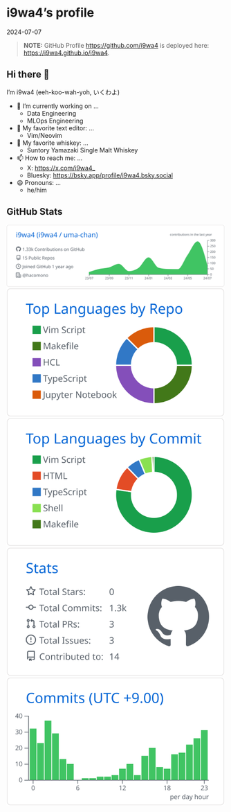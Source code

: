 # i9wa4’s profile

2024-07-07

<!--
**i9wa4/i9wa4** is a ✨ _special_ ✨ repository because its `README.md` (this file) appears on your GitHub profile.
&#10;Here are some ideas to get you started:
&#10;- 🔭 I’m currently working on ...
- 🌱 I’m currently learning ...
- 👯 I’m looking to collaborate on ...
- 🤔 I’m looking for help with ...
- 💬 Ask me about ...
- 📫 How to reach me: ...
- 😄 Pronouns: ...
- ⚡ Fun fact: ...
-->

> **NOTE:** GitHub Profile <https://github.com/i9wa4> is deployed here:
> <https://i9wa4.github.io/i9wa4>.

## Hi there 👋

I’m i9wa4 (eeh-koo-wah-yoh, いくわよ)

- 🔭 I’m currently working on …
  - Data Engineering
  - MLOps Engineering
- 📝 My favorite text editor: …
  - Vim/Neovim
- 🍺 My favorite whiskey: …
  - Suntory Yamazaki Single Malt Whiskey
- 📫 How to reach me: …
  - X: <https://x.com/i9wa4_>
  - Bluesky: <https://bsky.app/profile/i9wa4.bsky.social>
- 😄 Pronouns: …
  - he/him

## GitHub Stats

[![](https://raw.githubusercontent.com/i9wa4/i9wa4/main/profile-summary-card-output/github/0-profile-details.svg)](https://github.com/vn7n24fzkq/github-profile-summary-cards)
[![](https://raw.githubusercontent.com/i9wa4/i9wa4/main/profile-summary-card-output/github/1-repos-per-language.svg)](https://github.com/vn7n24fzkq/github-profile-summary-cards)
[![](https://raw.githubusercontent.com/i9wa4/i9wa4/main/profile-summary-card-output/github/2-most-commit-language.svg)](https://github.com/vn7n24fzkq/github-profile-summary-cards)
[![](https://raw.githubusercontent.com/i9wa4/i9wa4/main/profile-summary-card-output/github/3-stats.svg)](https://github.com/vn7n24fzkq/github-profile-summary-cards)
[![](https://raw.githubusercontent.com/i9wa4/i9wa4/main/profile-summary-card-output/github/4-productive-time.svg)](https://github.com/vn7n24fzkq/github-profile-summary-cards)
